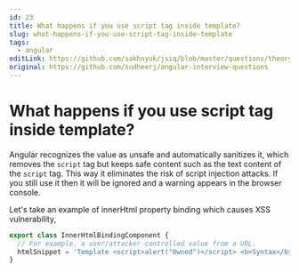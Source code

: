 ```yaml
---
id: 23
title: What happens if you use script tag inside template?
slug: what-happens-if-you-use-script-tag-inside-template
tags:
  - angular
editLink: https://github.com/sakhnyuk/jsiq/blob/master/questions/theory/angular/23.md
original: https://github.com/sudheerj/angular-interview-questions
---
```


# What happens if you use script tag inside template?

Angular recognizes the value as unsafe and automatically sanitizes it, which removes the `script` tag but keeps safe content such as the text content of the `script` tag. This way it eliminates the risk of script injection attacks. If you still use it then it will be ignored and a warning appears in the browser console.

Let's take an example of innerHtml property binding which causes XSS vulnerability,

```typescript
export class InnerHtmlBindingComponent {
  // For example, a user/attacker-controlled value from a URL.
  htmlSnippet = 'Template <script>alert("0wned")</script> <b>Syntax</b>';
}
```